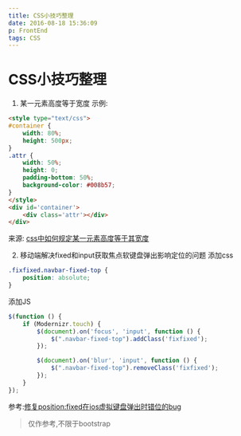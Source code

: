 ```yaml
---
title: CSS小技巧整理
date: 2016-08-18 15:36:09
p: FrontEnd
tags: CSS
---
```

# CSS小技巧整理
<!-- more -->
1. 某一元素高度等于宽度
示例:
```html
<style type="text/css">
#container {
    width: 80%;
    height: 500px;
}
.attr {
    width: 50%;
    height: 0;
    padding-bottom: 50%;
    background-color: #008b57;
}
</style>
<div id='container'>
    <div class='attr'></div>
</div>
```
来源: [css中如何规定某一元素高度等于其宽度](https://segmentfault.com/q/1010000002629233 'blank')

2. 移动端解决fixed和input获取焦点软键盘弹出影响定位的问题
添加css
```CSS
.fixfixed.navbar-fixed-top {
    position: absolute;
}
```
添加JS
```javascript
$(function () {
    if (Modernizr.touch) {
        $(document).on('focus', 'input', function () {
            $(".navbar-fixed-top").addClass('fixfixed');
        });

        $(document).on('blur', 'input', function () {
            $(".navbar-fixed-top").removeClass('fixfixed');
        });
    }
});
```
参考:[修复position:fixed在ios虚拟键盘弹出时错位的bug](http://www.w3cfuns.com/notes/17861/1e2c8ed08d6216686b1fbae0213ca145.html)
> 仅作参考,不限于bootstrap
